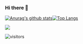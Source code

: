 ### Hi there 👋

[![Anurag's github stats](https://github-readme-stats.vercel.app/api?username=moein-shafi&layout=compac&theme=tokyonight)](https://github.com/anuraghazra/github-readme-stats)[![Top Langs](https://github-readme-stats.vercel.app/api/top-langs/?username=moein-shafi&layout=compact&theme=tokyonight)](https://github.com/anuraghazra/github-readme-stats)



[<img src="https://img.shields.io/badge/linkedin-%230077B5.svg?&style=for-the-badge&logo=linkedin&logoColor=white" />](https://www.linkedin.com/in/moein-shãfi-a79152198/)

![visitors](https://visitor-badge.glitch.me/badge?page_id=page.id)
